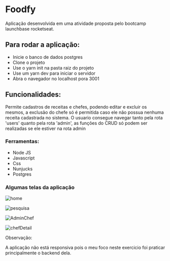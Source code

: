 # Foodfy 

Aplicação desenvolvida em uma atividade proposta pelo bootcamp launchbase rocketseat.

## Para rodar a aplicação:
- Inicie o banco de dados postgres
- Clone o projeto
- Use o yarn init na pasta raiz do projeto
- Use um yarn dev para iniciar o servidor
- Abra o navegador no localhost pora 3001


## Funcionalidades:

Permite cadastros de receitas e chefes, podendo editar e excluir os mesmos, a exclusão do chefe só é permitida caso ele não possua nenhuma receita cadastrada no sistema. O usuario consegue navegar tanto pela rota 'users'  quanto pela rota 'admin', as funções do CRUD só podem ser realizadas se ele estiver na rota admin

### Ferramentas:
- Node JS
- Javascript
- Css
- Nunjucks
- Postgres 

### Algumas telas da aplicação

![home](https://user-images.githubusercontent.com/59545660/87184253-10d21680-c2be-11ea-8b74-6ac7037abfee.png)

![pesquisa](https://user-images.githubusercontent.com/59545660/87184298-26474080-c2be-11ea-8996-ef32ad6288dc.png)

![AdminChef](https://user-images.githubusercontent.com/59545660/87184387-4d057700-c2be-11ea-8c12-7a8fbed107b7.png)

![chefDetail](https://user-images.githubusercontent.com/59545660/87184408-55f64880-c2be-11ea-8e9b-c2a07770d0f6.png)


Observação:

A aplicação não está responsiva pois o meu foco neste exercicio foi praticar principalmente o backend dela.
